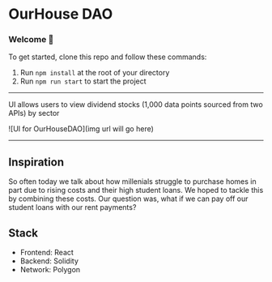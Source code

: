 # OurHouse DAO


### **Welcome 👋**
To get started, clone this repo and follow these commands:

1. Run `npm install` at the root of your directory
2. Run `npm run start` to start the project

**************************************************************************************************
  
UI allows users to view dividend stocks (1,000 data points sourced from two APIs) by sector

![UI for OurHouseDAO](img url will go here)
**************************************************************************************************


## Inspiration
So often today we talk about how millenials struggle to purchase homes in part due to rising costs and their high student loans. We hoped to tackle
this by combining these costs. Our question was, what if we can pay off our student loans with our rent payments?

## Stack
- Frontend: React
- Backend: Solidity
- Network: Polygon




